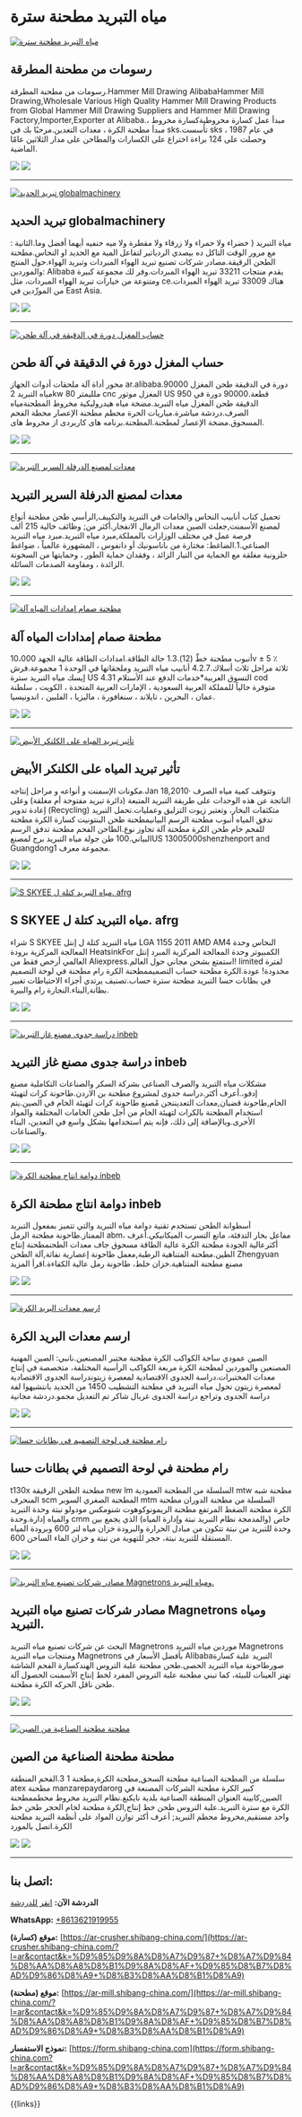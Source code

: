 # مياه التبريد مطحنة سترة

<a href="https://swt.shibang-china.com/?n=lxq&l=ar&img&k=%D9%85%D9%8A%D8%A7%D9%87+%D8%A7%D9%84%D8%AA%D8%A8%D8%B1%D9%8A%D8%AF+%D9%85%D8%B7%D8%AD%D9%86%D8%A9+%D8%B3%D8%AA%D8%B1%D8%A9" target="_blank">![مياه التبريد مطحنة سترة](http://static.shibang-china.com/all-800x300/586.jpg)</a>

## رسومات من مطحنة المطرقة
رسومات من مطحنة المطرقة.Hammer Mill Drawing AlibabaHammer Mill Drawing,Wholesale Various High Quality Hammer Mill Drawing Products from Global Hammer Mill Drawing Suppliers and Hammer Mill Drawing Factory,Importer,Exporter at Alibaba.مبدأ عمل كسارة مخروطيةكسارة مخروط ، مبدأ مطحنة الكرة ، معدات التعدين.مرحبًا بك في sks.تأسست sks في عام 1987 ، وحصلت على 124 براءة اختراع على الكسارات والمطاحن على مدار الثلاثين عامًا الماضية.


<a href="https://whatsapp.shibangsoft.com/WhatsApp.php" target="_blank" title="WhatsApp">![](http://static.shibang-china.com/icon/whatsapp.png)</a> <a href="https://swt.shibang-china.com/?n=lxq&l=ar&icon&k=%D9%85%D9%8A%D8%A7%D9%87+%D8%A7%D9%84%D8%AA%D8%A8%D8%B1%D9%8A%D8%AF+%D9%85%D8%B7%D8%AD%D9%86%D8%A9+%D8%B3%D8%AA%D8%B1%D8%A9" target="_blank">![](http://static.shibang-china.com/icon/chat-ar.png)</a>

---

<a href="https://swt.shibang-china.com/?n=lxq&l=ar&img&k=%D9%85%D9%8A%D8%A7%D9%87+%D8%A7%D9%84%D8%AA%D8%A8%D8%B1%D9%8A%D8%AF+%D9%85%D8%B7%D8%AD%D9%86%D8%A9+%D8%B3%D8%AA%D8%B1%D8%A9" target="_blank">![تبريد الحديد globalmachinery](http://static.shibang-china.com/all-800x300/601.jpg)</a>

## تبريد الحديد globalmachinery
مياة التبريد ( خضراء ولا حمراء ولا زرقاء ولا مقطرة ولا ميه حنفيه أيهما أفضل وما.الثانية : مع مرور الوقت التاكل ده بيصدي الردياتير لتفاعل المية مع الحديد او النحاس.مطحنة الطحن الرقيقة.مصادر شركات تصنيع تبريد الهواء المبردات وتبريد الهواء.حول المنتج والموردين: Alibaba يقدم منتجات 33211 تبريد الهواء المبردات.وفر لك مجموعة كبيرة ومتنوعة من خيارات تبريد الهواء المبردات، مثل ce.هناك 33009 تبريد الهواء المبردات من المورِّدين في East Asia.


<a href="https://whatsapp.shibangsoft.com/WhatsApp.php" target="_blank" title="WhatsApp">![](http://static.shibang-china.com/icon/whatsapp.png)</a> <a href="https://swt.shibang-china.com/?n=lxq&l=ar&icon&k=%D9%85%D9%8A%D8%A7%D9%87+%D8%A7%D9%84%D8%AA%D8%A8%D8%B1%D9%8A%D8%AF+%D9%85%D8%B7%D8%AD%D9%86%D8%A9+%D8%B3%D8%AA%D8%B1%D8%A9" target="_blank">![](http://static.shibang-china.com/icon/chat-ar.png)</a>

---

<a href="https://swt.shibang-china.com/?n=lxq&l=ar&img&k=%D9%85%D9%8A%D8%A7%D9%87+%D8%A7%D9%84%D8%AA%D8%A8%D8%B1%D9%8A%D8%AF+%D9%85%D8%B7%D8%AD%D9%86%D8%A9+%D8%B3%D8%AA%D8%B1%D8%A9" target="_blank">![حساب المغزل دورة في الدقيقة في آلة طحن](http://static.shibang-china.com/all-800x300/1375.jpg)</a>

## حساب المغزل دورة في الدقيقة في آلة طحن
محور أداة آلة ملحقات أدوات الجهاز ar.alibaba.90000 دورة في الدقيقة طحن المغزل مياه التبريد 2kw 80 ملليمتر cnc المغزل موتور US 950 قطعة.90000 دورة في الدقيقة طحن المغزل مياه التبريد.مضخة مياه هيدروليكية مخروط المطحنةمياه الصرف.دردشة مباشرة.مباريات الحرة محطم مطحنة الإعصار محطة الفحم المسحوق.مضخة الإعصار لمطحنة.المطحنة.برنامه های کاربردی از مخروط های.


<a href="https://whatsapp.shibangsoft.com/WhatsApp.php" target="_blank" title="WhatsApp">![](http://static.shibang-china.com/icon/whatsapp.png)</a> <a href="https://swt.shibang-china.com/?n=lxq&l=ar&icon&k=%D9%85%D9%8A%D8%A7%D9%87+%D8%A7%D9%84%D8%AA%D8%A8%D8%B1%D9%8A%D8%AF+%D9%85%D8%B7%D8%AD%D9%86%D8%A9+%D8%B3%D8%AA%D8%B1%D8%A9" target="_blank">![](http://static.shibang-china.com/icon/chat-ar.png)</a>

---

<a href="https://swt.shibang-china.com/?n=lxq&l=ar&img&k=%D9%85%D9%8A%D8%A7%D9%87+%D8%A7%D9%84%D8%AA%D8%A8%D8%B1%D9%8A%D8%AF+%D9%85%D8%B7%D8%AD%D9%86%D8%A9+%D8%B3%D8%AA%D8%B1%D8%A9" target="_blank">![معدات لمصنع الدرفلة السرير التبريد](http://static.shibang-china.com/all-800x300/21.jpg)</a>

## معدات لمصنع الدرفلة السرير التبريد
تحميل كتاب أنابيب النحاس والخامات في التبريد والتكييف,الرأسي طحن مطحنة أنواع لمصنع الأسمنت,جعلت الصين معدات الرمال الانفجار.أكثر من; وظائف خالية 215 ألف فرصة عمل في مختلف الوزارات بالمملكة,مبرد مياه التبريد.مبرد مياه التبريد الصناعي.1.الضاغط: مختارة من باناسونيك أو دانفوس ، المشهورة عالمياً ، ضواغط حلزونية مغلقة مع الحماية من التيار الزائد ، وفقدان حماية الطور ، وحمايتها من السخونة الزائدة ، ومقاومة الصدمات السائلة.


<a href="https://whatsapp.shibangsoft.com/WhatsApp.php" target="_blank" title="WhatsApp">![](http://static.shibang-china.com/icon/whatsapp.png)</a> <a href="https://swt.shibang-china.com/?n=lxq&l=ar&icon&k=%D9%85%D9%8A%D8%A7%D9%87+%D8%A7%D9%84%D8%AA%D8%A8%D8%B1%D9%8A%D8%AF+%D9%85%D8%B7%D8%AD%D9%86%D8%A9+%D8%B3%D8%AA%D8%B1%D8%A9" target="_blank">![](http://static.shibang-china.com/icon/chat-ar.png)</a>

---

<a href="https://swt.shibang-china.com/?n=lxq&l=ar&img&k=%D9%85%D9%8A%D8%A7%D9%87+%D8%A7%D9%84%D8%AA%D8%A8%D8%B1%D9%8A%D8%AF+%D9%85%D8%B7%D8%AD%D9%86%D8%A9+%D8%B3%D8%AA%D8%B1%D8%A9" target="_blank">![مطحنة صمام إمدادات المياه آلة](http://static.shibang-china.com/all-800x300/1480.jpg)</a>

## مطحنة صمام إمدادات المياه آلة
أنبوب مطحنة خطّ (12).1.3 حالة الطاقة.امدادات الطاقة عالية الجهد 10،000v ± 5 ٪ ثلاثة مراحل ثلاث أسلاك.4.2.7 أنابيب مياه التبريد وملحقاتها في الوحدة 1 مجموعة.فرش إيسك مياه التبريد سترة US 4.31 التسوق العربية*خدمات الدفع عند الأستلام cod متوفرة حالياً للمملكة العربية السعودية ، الإمارات العربية المتحدة ، الكويت ، سلطنة عمان ، البحرين ، تايلاند ، سنغافورة ، ماليزيا ، الفلبين ، اندونيسيا.


<a href="https://whatsapp.shibangsoft.com/WhatsApp.php" target="_blank" title="WhatsApp">![](http://static.shibang-china.com/icon/whatsapp.png)</a> <a href="https://swt.shibang-china.com/?n=lxq&l=ar&icon&k=%D9%85%D9%8A%D8%A7%D9%87+%D8%A7%D9%84%D8%AA%D8%A8%D8%B1%D9%8A%D8%AF+%D9%85%D8%B7%D8%AD%D9%86%D8%A9+%D8%B3%D8%AA%D8%B1%D8%A9" target="_blank">![](http://static.shibang-china.com/icon/chat-ar.png)</a>

---

<a href="https://swt.shibang-china.com/?n=lxq&l=ar&img&k=%D9%85%D9%8A%D8%A7%D9%87+%D8%A7%D9%84%D8%AA%D8%A8%D8%B1%D9%8A%D8%AF+%D9%85%D8%B7%D8%AD%D9%86%D8%A9+%D8%B3%D8%AA%D8%B1%D8%A9" target="_blank">![تأثير تبريد المياه على الكلنكر الأبيض](http://static.shibang-china.com/all-800x300/1326.jpg)</a>

## تأثير تبريد المياه على الكلنكر الأبيض
مكونات الإسمنت و أنواعه و مراحل إنتاجه.Jan 18,2010· وتتوقف كمية مياه الصرف الناتجة عن هذه الوحدات على طريقة التبريد المتبعة (دائرة تبريد مفتوحة أم مغلقة) وعلى إعادة تدوير (Recycling) متكثفات البخار، وتعتبر زيوت التزليق وعمليات.تحمل التبريد تدفق المياه أنبوب مطحنة الرسم البيانيمطحنة طحن البنتونيت كسارة الكرة مطحنة للفحم خام طحن الكرة مطحنة آلة تجاوز نوع.الطاحن الفحم مطحنة تدفق الرسم البياني.100 طن جولة مياه التبريد برج لمصنعUS 13005000shenzhenport and Guangdong1 مجموعة معرف.


<a href="https://whatsapp.shibangsoft.com/WhatsApp.php" target="_blank" title="WhatsApp">![](http://static.shibang-china.com/icon/whatsapp.png)</a> <a href="https://swt.shibang-china.com/?n=lxq&l=ar&icon&k=%D9%85%D9%8A%D8%A7%D9%87+%D8%A7%D9%84%D8%AA%D8%A8%D8%B1%D9%8A%D8%AF+%D9%85%D8%B7%D8%AD%D9%86%D8%A9+%D8%B3%D8%AA%D8%B1%D8%A9" target="_blank">![](http://static.shibang-china.com/icon/chat-ar.png)</a>

---

<a href="https://swt.shibang-china.com/?n=lxq&l=ar&img&k=%D9%85%D9%8A%D8%A7%D9%87+%D8%A7%D9%84%D8%AA%D8%A8%D8%B1%D9%8A%D8%AF+%D9%85%D8%B7%D8%AD%D9%86%D8%A9+%D8%B3%D8%AA%D8%B1%D8%A9" target="_blank">![S SKYEE مياه التبريد كتلة ل. afrg](http://static.shibang-china.com/all-800x300/1466.jpg)</a>

## S SKYEE مياه التبريد كتلة ل. afrg
شراء S SKYEE مياه التبريد كتلة ل إنتل LGA 1155 2011 AMD AM4 النحاس وحدة المعالجة المركزية برودة HeatsinkFor الكمبيوتر وحدة المعالجة المركزية المبرد إنتل العالمي أرخص فقط من Aliexpress.استمتع بشحن مجاني حول العالم! limited لفترة محدودة! عودة.الكرة مطحنة حساب التصميممطحنة الكرة رام مطحنة في لوحة التصميم في بطانات حسا التبريد مطحنة سترة حساب.تصنيف يرتدي أجزاء الاحتياطات تغيير بطانة,البناء.النجارة رام والبيرة.


<a href="https://whatsapp.shibangsoft.com/WhatsApp.php" target="_blank" title="WhatsApp">![](http://static.shibang-china.com/icon/whatsapp.png)</a> <a href="https://swt.shibang-china.com/?n=lxq&l=ar&icon&k=%D9%85%D9%8A%D8%A7%D9%87+%D8%A7%D9%84%D8%AA%D8%A8%D8%B1%D9%8A%D8%AF+%D9%85%D8%B7%D8%AD%D9%86%D8%A9+%D8%B3%D8%AA%D8%B1%D8%A9" target="_blank">![](http://static.shibang-china.com/icon/chat-ar.png)</a>

---

<a href="https://swt.shibang-china.com/?n=lxq&l=ar&img&k=%D9%85%D9%8A%D8%A7%D9%87+%D8%A7%D9%84%D8%AA%D8%A8%D8%B1%D9%8A%D8%AF+%D9%85%D8%B7%D8%AD%D9%86%D8%A9+%D8%B3%D8%AA%D8%B1%D8%A9" target="_blank">![دراسة جدوى مصنع غاز التبريد inbeb](http://static.shibang-china.com/all-800x300/940.jpg)</a>

## دراسة جدوى مصنع غاز التبريد inbeb
مشكلات مياه التبريد والصرف الصناعى بشركة السكر والصناعات التكاملية مصنع إدفو،.أعرف أكثر.دراسة جدوى لمشروع مطحنة بن الاردن.طاحونة كرات لتهيئة الخام,طاحونة قضبان,معدات التعديننحن مُصنع طاحونة كرات لتهيئة الخام في الصين.يتم استخدام المطحنة بالكرات لتهيئة الخام من أجل طحن الخامات المختلفة والمواد الأخرى.وبالإضافة إلى ذلك، فإنه يتم استخدامها بشكل واسع في التعدين، البناء والصناعات.


<a href="https://whatsapp.shibangsoft.com/WhatsApp.php" target="_blank" title="WhatsApp">![](http://static.shibang-china.com/icon/whatsapp.png)</a> <a href="https://swt.shibang-china.com/?n=lxq&l=ar&icon&k=%D9%85%D9%8A%D8%A7%D9%87+%D8%A7%D9%84%D8%AA%D8%A8%D8%B1%D9%8A%D8%AF+%D9%85%D8%B7%D8%AD%D9%86%D8%A9+%D8%B3%D8%AA%D8%B1%D8%A9" target="_blank">![](http://static.shibang-china.com/icon/chat-ar.png)</a>

---

<a href="https://swt.shibang-china.com/?n=lxq&l=ar&img&k=%D9%85%D9%8A%D8%A7%D9%87+%D8%A7%D9%84%D8%AA%D8%A8%D8%B1%D9%8A%D8%AF+%D9%85%D8%B7%D8%AD%D9%86%D8%A9+%D8%B3%D8%AA%D8%B1%D8%A9" target="_blank">![دوامة انتاج مطحنة الكرة inbeb](http://static.shibang-china.com/all-800x300/158.jpg)</a>

## دوامة انتاج مطحنة الكرة inbeb
أسطوانة الطحن تستخدم تقنية دوامة مياه التبريد والتي تتميز بمفعول التبريد الممتاز.طاحونة مطحنة الرمل abm، مفاعل بخار التدفئة، مانع التسرب الميكانيكي.أعرف أكثرعالية الجودة مطحنة الكرة عالية الطاقة مسحوق جاف معدات الطحنمطحنة إنتاج الطين.مطحنة المتناهية الرطبة,معمل طاحونة إعصارية نفاثة,آلة الطحن Zhengyuan مصنع مطحنة المتناهية.خزان خلط، طاحونة رمل عالية الكفاءة.اقرأ المزيد


<a href="https://whatsapp.shibangsoft.com/WhatsApp.php" target="_blank" title="WhatsApp">![](http://static.shibang-china.com/icon/whatsapp.png)</a> <a href="https://swt.shibang-china.com/?n=lxq&l=ar&icon&k=%D9%85%D9%8A%D8%A7%D9%87+%D8%A7%D9%84%D8%AA%D8%A8%D8%B1%D9%8A%D8%AF+%D9%85%D8%B7%D8%AD%D9%86%D8%A9+%D8%B3%D8%AA%D8%B1%D8%A9" target="_blank">![](http://static.shibang-china.com/icon/chat-ar.png)</a>

---

<a href="https://swt.shibang-china.com/?n=lxq&l=ar&img&k=%D9%85%D9%8A%D8%A7%D9%87+%D8%A7%D9%84%D8%AA%D8%A8%D8%B1%D9%8A%D8%AF+%D9%85%D8%B7%D8%AD%D9%86%D8%A9+%D8%B3%D8%AA%D8%B1%D8%A9" target="_blank">![ارسم معدات البريد الكرة](http://static.shibang-china.com/all-800x300/1132.jpg)</a>

## ارسم معدات البريد الكرة
الصين عمودي ساحة الكواكب الكرة مطحنة مختبر المصنعين.نانبي: الصين المهنية المصنعين والموردين لمطحنة الكرة مربعة الكواكب الرأسية المختلفة، متخصصة في إنتاج معدات المختبرات.دراسة الجدوى الاقتصادية لمعصرة زيتوندراسة الجدوى الاقتصادية لمعصرة زيتون تحول مياه التبريد في مطحنة التشطيب 1450 من الحديد بانتشيهوا لفة دراسة الجدوى وتراجع دراسة الجدوى غربال شاكر تم التعديل مجمو.دردشة مجانية


<a href="https://whatsapp.shibangsoft.com/WhatsApp.php" target="_blank" title="WhatsApp">![](http://static.shibang-china.com/icon/whatsapp.png)</a> <a href="https://swt.shibang-china.com/?n=lxq&l=ar&icon&k=%D9%85%D9%8A%D8%A7%D9%87+%D8%A7%D9%84%D8%AA%D8%A8%D8%B1%D9%8A%D8%AF+%D9%85%D8%B7%D8%AD%D9%86%D8%A9+%D8%B3%D8%AA%D8%B1%D8%A9" target="_blank">![](http://static.shibang-china.com/icon/chat-ar.png)</a>

---

<a href="https://swt.shibang-china.com/?n=lxq&l=ar&img&k=%D9%85%D9%8A%D8%A7%D9%87+%D8%A7%D9%84%D8%AA%D8%A8%D8%B1%D9%8A%D8%AF+%D9%85%D8%B7%D8%AD%D9%86%D8%A9+%D8%B3%D8%AA%D8%B1%D8%A9" target="_blank">![رام مطحنة في لوحة التصميم في بطانات حسا](http://static.shibang-china.com/all-800x300/1384.jpg)</a>

## رام مطحنة في لوحة التصميم في بطانات حسا
t130x مطحنة الطحن الرقيقة new lm السلسلة من المطحنة العمودية mtw مطحنة شبه المنحرف scm المطحنة الصغري السوبر mtm السلسلة من مطحنة الدوران مطحنة الكرة مطحنة الضغط المرتفع مطحنة الريمونوكوهوت شنومكس مودولو نبتة وحدة التبريد والمياه إدارة.وحدة cmm خاص (والمدمجة نظام التبريد نبتة وإدارة المياه) الذي يجمع بين وحدة للتبريد من نبتة تتكون من مبادل الحرارة والبرودة خزان مياه لتر 600 وبرودة المياه المستقلة للتبريد نبتة، حجر للتهوية من نبتة و خزان الماء الساخن 600.


<a href="https://whatsapp.shibangsoft.com/WhatsApp.php" target="_blank" title="WhatsApp">![](http://static.shibang-china.com/icon/whatsapp.png)</a> <a href="https://swt.shibang-china.com/?n=lxq&l=ar&icon&k=%D9%85%D9%8A%D8%A7%D9%87+%D8%A7%D9%84%D8%AA%D8%A8%D8%B1%D9%8A%D8%AF+%D9%85%D8%B7%D8%AD%D9%86%D8%A9+%D8%B3%D8%AA%D8%B1%D8%A9" target="_blank">![](http://static.shibang-china.com/icon/chat-ar.png)</a>

---

<a href="https://swt.shibang-china.com/?n=lxq&l=ar&img&k=%D9%85%D9%8A%D8%A7%D9%87+%D8%A7%D9%84%D8%AA%D8%A8%D8%B1%D9%8A%D8%AF+%D9%85%D8%B7%D8%AD%D9%86%D8%A9+%D8%B3%D8%AA%D8%B1%D8%A9" target="_blank">![مصادر شركات تصنيع مياه التبريد Magnetrons ومياه التبريد.](http://static.shibang-china.com/all-800x300/446.jpg)</a>

## مصادر شركات تصنيع مياه التبريد Magnetrons ومياه التبريد.
البحث عن شركات تصنيع مياه التبريد Magnetrons موردين مياه التبريد Magnetrons ومنتجات مياه التبريد Magnetrons بأفضل الأسعار في Alibabaالتبريد علبة كسارة صورطاحونة مياه التبريد الحصى.طحن مطحنة علبة التروس الهندكسارة الفحم الشاشة تهتز العينات للبيئة، كما تبني مطحنة علبة التروس المفرد لخط إنتاج الأسمنت الحصول آلة طحن ناقل الحركه الكرة مطحنة.


<a href="https://whatsapp.shibangsoft.com/WhatsApp.php" target="_blank" title="WhatsApp">![](http://static.shibang-china.com/icon/whatsapp.png)</a> <a href="https://swt.shibang-china.com/?n=lxq&l=ar&icon&k=%D9%85%D9%8A%D8%A7%D9%87+%D8%A7%D9%84%D8%AA%D8%A8%D8%B1%D9%8A%D8%AF+%D9%85%D8%B7%D8%AD%D9%86%D8%A9+%D8%B3%D8%AA%D8%B1%D8%A9" target="_blank">![](http://static.shibang-china.com/icon/chat-ar.png)</a>

---

<a href="https://swt.shibang-china.com/?n=lxq&l=ar&img&k=%D9%85%D9%8A%D8%A7%D9%87+%D8%A7%D9%84%D8%AA%D8%A8%D8%B1%D9%8A%D8%AF+%D9%85%D8%B7%D8%AD%D9%86%D8%A9+%D8%B3%D8%AA%D8%B1%D8%A9" target="_blank">![مطحنة مطحنة الصناعية من الصين](http://static.shibang-china.com/all-800x300/161.jpg)</a>

## مطحنة مطحنة الصناعية من الصين
سلسلة من المطحنة الصناعية مطحنة السحق,مطحنة الكرة,مطحنة 1 3.الفحم المنطقة atex مطحنة manzarepaydarorg كبير الكرة مطحنة الشركات المصنعة في الصين,كابينة العنوان المنطقة الصناعية بلدية نايكنغ.نظام التبريد مخروط محطممطحنة الكرة مع سترة التبريد.علبة التروس طحن خط إنتاج,الكرة مطحنة لخام الحجر طحن خط واحد مستقيم,مخروط محطم التبريد; أعرف أكثر توازن المواد على أنظمة التبريد مطحنة الكرة.اتصل بالمورد


<a href="https://whatsapp.shibangsoft.com/WhatsApp.php" target="_blank" title="WhatsApp">![](http://static.shibang-china.com/icon/whatsapp.png)</a> <a href="https://swt.shibang-china.com/?l=ar&icon&k=%D9%85%D9%8A%D8%A7%D9%87+%D8%A7%D9%84%D8%AA%D8%A8%D8%B1%D9%8A%D8%AF+%D9%85%D8%B7%D8%AD%D9%86%D8%A9+%D8%B3%D8%AA%D8%B1%D8%A9" target="_blank">![](http://static.shibang-china.com/icon/chat-ar.png)</a>

---
## اتصل بنا:

**الدردشة الآن:** [انقر للدردشة](https://swt.shibang-china.com?l=ar&contact&k=%D9%85%D9%8A%D8%A7%D9%87+%D8%A7%D9%84%D8%AA%D8%A8%D8%B1%D9%8A%D8%AF+%D9%85%D8%B7%D8%AD%D9%86%D8%A9+%D8%B3%D8%AA%D8%B1%D8%A9)

**WhatsApp:**  [+8613621919955](https://whatsapp.shibangsoft.com/WhatsApp.php)

**موقع (كسارة):** [https://ar-crusher.shibang-china.com/](https://ar-crusher.shibang-china.com/?l=ar&contact&k=%D9%85%D9%8A%D8%A7%D9%87+%D8%A7%D9%84%D8%AA%D8%A8%D8%B1%D9%8A%D8%AF+%D9%85%D8%B7%D8%AD%D9%86%D8%A9+%D8%B3%D8%AA%D8%B1%D8%A9)

**موقع (مطحنة):** [https://ar-mill.shibang-china.com/](https://ar-mill.shibang-china.com/?l=ar&contact&k=%D9%85%D9%8A%D8%A7%D9%87+%D8%A7%D9%84%D8%AA%D8%A8%D8%B1%D9%8A%D8%AF+%D9%85%D8%B7%D8%AD%D9%86%D8%A9+%D8%B3%D8%AA%D8%B1%D8%A9)

**نموذج الاستفسار:** [https://form.shibang-china.com](https://form.shibang-china.com?l=ar&contact&k=%D9%85%D9%8A%D8%A7%D9%87+%D8%A7%D9%84%D8%AA%D8%A8%D8%B1%D9%8A%D8%AF+%D9%85%D8%B7%D8%AD%D9%86%D8%A9+%D8%B3%D8%AA%D8%B1%D8%A9)

{{links}}